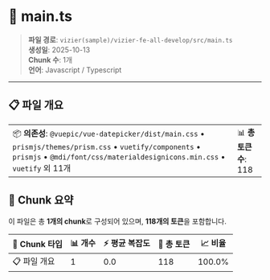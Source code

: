 # 📄 main.ts

> **파일 경로**: `vizier(sample)/vizier-fe-all-develop/src/main.ts`  
> **생성일**: 2025-10-13  
> **Chunk 수**: 1개  
> **언어**: Javascript / Typescript
---


## 📋 파일 개요

| | |
|--|--|
| 📦 **의존성**: `@vuepic/vue-datepicker/dist/main.css` • `prismjs/themes/prism.css` • `vuetify/components` • `prismjs` • `@mdi/font/css/materialdesignicons.min.css` • `vuetify` 외 11개 | 📊 **총 토큰 수**: 118 |






## 🧩 Chunk 요약

이 파일은 총 **1개의 chunk**로 구성되어 있으며, **118개의 토큰**을 포함합니다.

| 🧩 Chunk 타입 | 📊 개수 | ⚡ 평균 복잡도 | 📝 총 토큰 | 📈 비율 |
|---------------|--------|-------------|----------|--------|
| 📋 파일 개요 | 1 | 0.0 | 118 | 100.0% |

